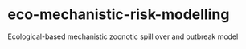 # eco-mechanistic-risk-modelling
Ecological-based mechanistic zoonotic spill over and outbreak model
